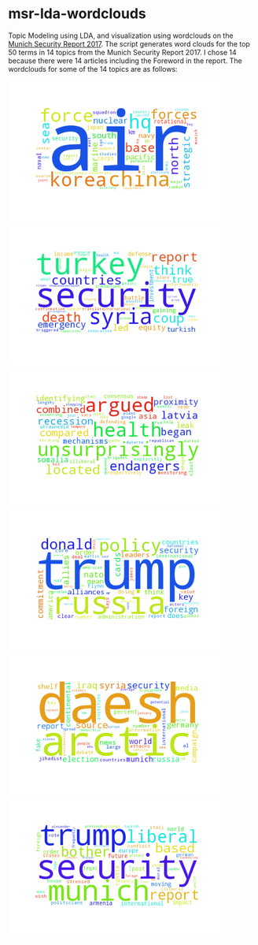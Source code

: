 # msr-lda-wordclouds
Topic Modeling using LDA, and visualization using wordclouds on the [Munich Security Report 2017](http://report.securityconference.de/).
The script generates word clouds for the top 50 terms in 14 topics from the Munich Security Report 2017. I chose 14 because there were 14 articles including the Foreword in the report. The wordclouds for some of the 14 topics are as follows:

![Topic 0](/images/0.png)
![Topic 1](/images/1.png)
![Topic 2](/images/2.png)
![Topic 3](/images/3.png)
![Topic 4](/images/4.png)
![Topic 5](/images/5.png)
